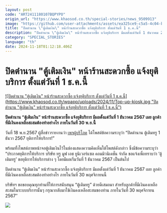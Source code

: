 ```yaml
---
layout: post
code: "ART2411180107BQPYPO"
origin_url: "https://www.khaosod.co.th/special-stories/news_9509913"
image: "https://github.com/user-attachments/assets/ea325ce9-c5a5-4c04-ba02-8f1b2f44aa94"
title: "ปิดตำนาน \"ตู้เติมเงิน\" หน้าร้านสะดวกซื้อ แจ้งยุติบริการ ตั้งแต่วันที่ 1 ธ.ค.นี้"
description: "ปิดตำนาน \"ตู้เติมเงิน\" หน้าร้านสะดวกซื้อ แจ้งยุติบริการ มีผลตั้งแต่วันที่ 1 ธันวาคม 2567 เผย ลูกค้าที่มีเงินคงเหลือสะสมต้องทำอย่างไร ภายในวันที่ 30 พ.ย.นี้"
category: "SPECIAL_STORIES"
language: "th"
date: 2024-11-18T01:12:18.406Z
---
```


# ปิดตำนาน "ตู้เติมเงิน" หน้าร้านสะดวกซื้อ แจ้งยุติบริการ ตั้งแต่วันที่ 1 ธ.ค.นี้

[![ปิดตำนาน "ตู้เติมเงิน" หน้าร้านสะดวกซื้อ แจ้งยุติบริการ ตั้งแต่วันที่ 1 ธ.ค.นี้](https://www.khaosod.co.th/wpapp/uploads/2024/11/Top-up-kiosk.jpg "ปิดตำนาน "ตู้เติมเงิน" หน้าร้านสะดวกซื้อ แจ้งยุติบริการ ตั้งแต่วันที่ 1 ธ.ค.นี้")](https://www.khaosod.co.th/wpapp/uploads/2024/11/Top-up-kiosk.jpg)

**ปิดตำนาน “ตู้เติมเงิน” หน้าร้านสะดวกซื้อ แจ้งยุติบริการ มีผลตั้งแต่วันที่ 1 ธันวาคม 2567 เผย ลูกค้าที่มีเงินคงเหลือสะสมต้องทำอย่างไร ภายในวันที่ 30 พ.ย.นี้**

วันที่ 18 พ.ย.2567 ผู้สื่อข่าวรายงานว่า [เพจผู้บริโภค](https://www.facebook.com/wecanchoose/posts/pfbid0MKBeWWdJmBresVMV4AaCBJ4mR2vWcn1TWWYnBbht7rCpSijGq2MqENFndfTufsRJl) ได้โพสต์ข้อความระบุว่า “ปิดตำนาน ตู้เติมทรู 1 ธันวา 2567 ยุติการให้บริการ!”

พร้อมทั้งโพสต์ภาพหน้าจอตู้เติมเงินไว้ในช่องแสดงความคิดเห็นใต้โพสต์ดังกล่าว ซึ่งมีข้อความระบุว่า “ประกาศยุติการให้บริการ บริษัท ทรู มูฟ เอช ยูนิเวอร์แซล คอมมิวนิเคชั่น จำกัด ขอแจ้งเพื่อทราบว่า ‘ตู้เติมทรู’ ขอยุติการให้บริการต่าง ๆ โดยมีผลเริ่มวันที่ 1 ธันวาคม 2567 เป็นต้นไป

ปิดตำนาน “ตู้เติมเงิน” หน้าร้านสะดวกซื้อ แจ้งยุติบริการ มีผลตั้งแต่วันที่ 1 ธันวาคม 2567 เผย ลูกค้าที่มีเงินคงเหลือสะสมต้องทำอย่างไร ภายในวันที่ 30 พฤศจิกายนนี้

บริษัทฯ ขอขอบคุณทุกท่านที่ให้การสนับสนุน “ตู้เติมทรู” ด้วยดีเสมอมา สำหรับลูกค้าที่มีเงินคงเหลือสะสมในระบบบริการนั้นๆ กรุณากลับมาใช้เงินคงเหลือสะสมของท่าน ภายในวันที่ 30 พฤศจิกายน 2567″

[![](https://www.khaosod.co.th/wpapp/uploads/2024/11/18-ตู้2.jpg)](https://www.khaosod.co.th/wpapp/uploads/2024/11/18-ตู้2.jpg)